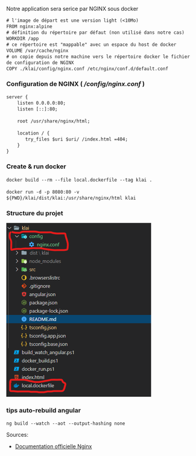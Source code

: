 ﻿Notre application sera serice par NGINX sous docker

````docker
# l'image de départ est une version light (<10Mo) 
FROM nginx:alpine
# définition du répertoire par défaut (non utilisé dans notre cas)
WORKDIR /app
# ce répertoire est "mappable" avec un espace du host de docker 
VOLUME /var/cache/nginx
# on copie depuis notre machine vers le répertoire docker le fichier de configuration de NGINX
COPY ./klai/config/nginx.conf /etc/nginx/conf.d/default.conf
````

### Configuration de NGINX ( */config/nginx.conf* )
````nginx
server {
    listen 0.0.0.0:80;
    listen [::]:80;

    root /usr/share/nginx/html;

    location / {
       try_files $uri $uri/ /index.html =404;
    }
}
````

### Create & run docker 
````batch
docker build --rm --file local.dockerfile --tag klai .

docker run -d -p 8080:80 -v ${PWD}/klai/dist/klai:/usr/share/nginx/html klai 
````

### Structure du projet
![](/images/local_docker.png)


### tips auto-rebuild angular
````batch
ng build --watch --aot --output-hashing none
````

Sources:
- [Documentation officielle Nginx](http://nginx.org/en/docs/) 



